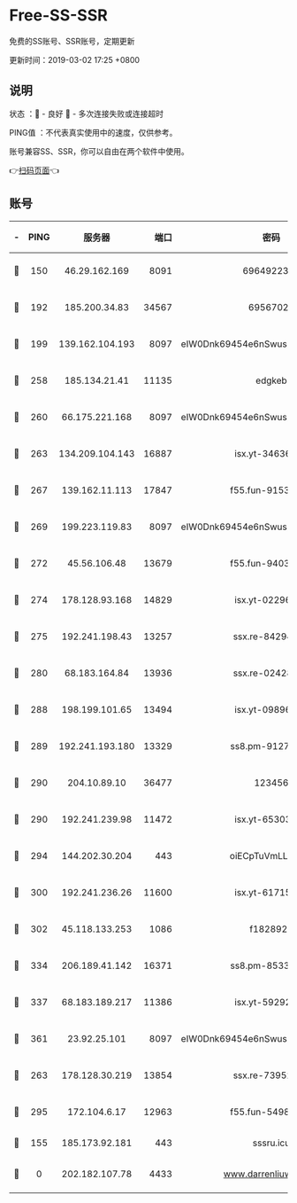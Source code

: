 # Free-SS-SSR

免费的SS账号、SSR账号，定期更新

更新时间：2019-03-02 17:25 +0800

## 说明

状态     ：🙂 - 良好 🙁 - 多次连接失败或连接超时

PING值   ：不代表真实使用中的速度，仅供参考。

账号兼容SS、SSR，你可以自由在两个软件中使用。

👉[扫码页面](https://liesauer.github.io/free-ss-ssr.github.io/)👈

## 账号

|-|PING|服务器|端口|密码|加密方式|区域|
|:----:|:----:|:-----:|-----:|:----:|:----:|:----:|
|🙂|150|46.29.162.169|8091|6964922356|aes-256-cfb|RU|
|🙂|192|185.200.34.83|34567|69567020|aes-256-cfb|US|
|🙂|199|139.162.104.193|8097|eIW0Dnk69454e6nSwuspv9DmS201tQ0D|aes-256-cfb|JP|
|🙂|258|185.134.21.41|11135|edgkeb|aes-256-cfb|GB|
|🙂|260|66.175.221.168|8097|eIW0Dnk69454e6nSwuspv9DmS201tQ0D|aes-256-cfb|US|
|🙂|263|134.209.104.143|16887|isx.yt-34636284|aes-256-cfb|SG|
|🙂|267|139.162.11.113|17847|f55.fun-91530926|aes-256-cfb|SG|
|🙂|269|199.223.119.83|8097|eIW0Dnk69454e6nSwuspv9DmS201tQ0D|aes-256-cfb|US|
|🙂|272|45.56.106.48|13679|f55.fun-94035018|aes-256-cfb|US|
|🙂|274|178.128.93.168|14829|isx.yt-02296578|aes-256-cfb|SG|
|🙂|275|192.241.198.43|13257|ssx.re-84294373|aes-256-cfb|US|
|🙂|280|68.183.164.84|13936|ssx.re-02428773|aes-256-cfb|US|
|🙂|288|198.199.101.65|13494|isx.yt-09896411|aes-256-cfb|US|
|🙂|289|192.241.193.180|13329|ss8.pm-91273278|aes-256-cfb|US|
|🙂|290|204.10.89.10|36477|123456|aes-256-cfb|US|
|🙂|290|192.241.239.98|11472|isx.yt-65303536|aes-256-cfb|US|
|🙂|294|144.202.30.204|443|oiECpTuVmLLxk4Ts|aes-256-cfb|US|
|🙂|300|192.241.236.26|11600|isx.yt-61715029|aes-256-cfb|US|
|🙂|302|45.118.133.253|1086|f1828920|aes-256-cfb|SG|
|🙂|334|206.189.41.142|16371|ss8.pm-85330521|aes-256-cfb|SG|
|🙂|337|68.183.189.217|11386|isx.yt-59292721|aes-256-cfb|SG|
|🙂|361|23.92.25.101|8097|eIW0Dnk69454e6nSwuspv9DmS201tQ0D|aes-256-cfb|US|
|🙂|263|178.128.30.219|13854|ssx.re-73952571|aes-256-cfb|SG|
|🙂|295|172.104.6.17|12963|f55.fun-54984893|aes-256-cfb|US|
|🙁|155|185.173.92.181|443|sssru.icu|rc4-md5|RU|
|🙁|0|202.182.107.78|4433|www.darrenliuwei.com|aes-256-cfb|JP|
